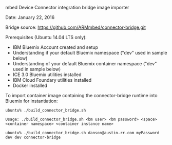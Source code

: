 mbed Device Connector integration bridge image importer

Date: January 22, 2016

Bridge source: https://github.com/ARMmbed/connector-bridge.git

Prerequisites (Ubuntu 14.04 LTS only):
- IBM Bluemix Account created and setup
- Understanding if your default Bluemix namespace ("dev" used in sample below)
- Understanding of your default Bluemix container namespace ("dev" used in sample below)
- ICE 3.0 Bluemix utilities installed
- IBM Cloud Foundary utilities installed
- Docker installed

To import container image containing the connector-bridge runtime into Bluemix for instantiation:

    ubuntu% ./build_connector_bridge.sh

    Usage: ./build_connector_bridge.sh <bm user> <bm password> <space> <container namespace> <container instance name>

    ubuntu% ./build_connector_bridge.sh danson@austin.rr.com myPassword dev dev connector-bridge
